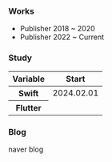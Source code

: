 <h3>Works</h3>
<ul>
  <li>Publisher 2018 ~ 2020</li>
  <li>Publisher 2022 ~ Current</li>
</ul>
<h3>Study</h3>
<table>
  <thead>
    <tr>
      <th>Variable</th>
      <th>Start</th>
    </tr>
  </thead>
  <tbody>
    <tr>
      <th>Swift</th>
      <td>2024.02.01</td>
    </tr>
    <tr>
      <th>Flutter</th>
      <td></td>
    </tr>
  </tbody>
</table>

<h3>Blog</h3>
<p>naver blog</p>
